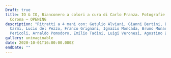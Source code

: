 ```yaml
---
Draft: true
title: IO & IO, Bianconero a colori a cura di Carlo Franza. Fotografie di Roger
  Corona — OPENING
description: "Ritratti a 4 mani con: Getulio Alviani, Gianni Bertini, Eugenio
  Carmi, Lucio del Pezzo, Franco Grignani, Ignazio Moncada, Bruno Munari, Tullio
  Pericoli, Arnaldo Pomodoro, Emilio Tadini, Luigi Veronesi, Agostino Bonalumi"
gallery: unimaginable
date: 2020-10-01T16:00:00.000Z
endDate: ""
---
```


